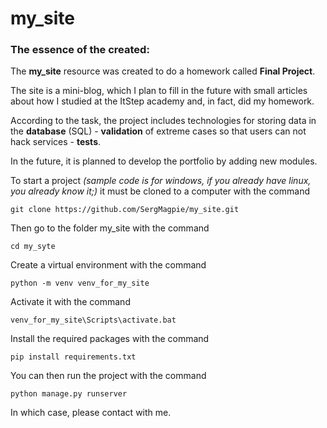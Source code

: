# my_site
### The essence of the created:
The **my_site** resource was created to do a homework called **Final Project**. 

The site is a mini-blog, which I plan to fill in the future with small articles about how I studied at the ItStep academy and, in fact, did my homework.

According to the task, the project includes technologies for storing data in the **database** (SQL) - **validation** of extreme cases so that users can not hack services - **tests**.

In the future, it is planned to develop the portfolio by adding new modules.

To start a project *(sample code is for windows, if you already have linux, you already know it;)* it must be cloned to a computer with the command
 
``git clone https://github.com/SergMagpie/my_site.git``

Then go to the folder my_site with the command

``cd my_syte``

Create a virtual environment with the command

``python -m venv venv_for_my_site``

Activate it with the command

``venv_for_my_site\Scripts\activate.bat``

Install the required packages with the command

``pip install requirements.txt``

You can then run the project with the command

``python manage.py runserver``

In which case, please contact with me.

